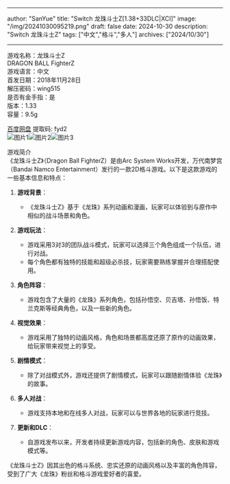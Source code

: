 
---
author: "SanYue"
title: "Switch 龙珠斗士Z[1.38+33DLC|XCI]"
image: "/img/20241030095219.png"
draft: false
date: 2024-10-30
description: "Switch 龙珠斗士Z"
tags: ["中文","格斗","多人"]
archives: ["2024/10/30"]

---

游戏名称：龙珠斗士Z   
DRAGON BALL FighterZ    
游戏语言：中文  
首发日期：2018年11月28日  
解压密码：wing515  
是否有金手指：是  
版本：1.33   
容量：9.5g

[百度网盘](https://pan.baidu.com/s/1yeWcIcVFB2VwU2BMhxxn0w) 提取码: fyd2  
![图片1](/img/d48baf2e7aaf.jpg)![图片2](/img/bc7ba4ce2dce2.jpg)![图片3](/img/ced8fb8be5b0.jpg)  

游戏简介  
《龙珠斗士Z》（Dragon Ball FighterZ）是由Arc System Works开发，万代南梦宫（Bandai Namco Entertainment）发行的一款2D格斗游戏。以下是这款游戏的一些基本信息和特点：

1. **游戏背景**：
   - 《龙珠斗士Z》基于《龙珠》系列动画和漫画，玩家可以体验到与原作中相似的战斗场景和角色。

2. **游戏玩法**：
   - 游戏采用3对3的团队战斗模式，玩家可以选择三个角色组成一个队伍，进行对战。
   - 每个角色都有独特的技能和超级必杀技，玩家需要熟练掌握并合理搭配使用。

3. **角色阵容**：
   - 游戏包含了大量的《龙珠》系列角色，包括孙悟空、贝吉塔、孙悟饭、特兰克斯等经典角色，以及一些新的角色。

4. **视觉效果**：
   - 游戏采用了独特的动画风格，角色和场景都高度还原了原作的动画效果，给玩家带来视觉上的享受。

5. **剧情模式**：
   - 除了对战模式外，游戏还提供了剧情模式，玩家可以跟随剧情体验《龙珠》的故事。

6. **多人对战**：
   - 游戏支持本地和在线多人对战，玩家可以与世界各地的玩家进行竞技。

7. **更新和DLC**：
   - 自游戏发布以来，开发者持续更新游戏内容，包括新的角色、皮肤和游戏模式等。

《龙珠斗士Z》因其出色的格斗系统、忠实还原的动画风格以及丰富的角色阵容，受到了广大《龙珠》粉丝和格斗游戏爱好者的喜爱。
